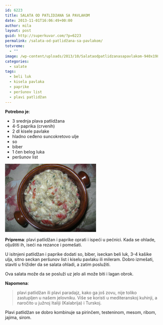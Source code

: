 ```yaml
---
id: 6223
title: SALATA OD PATLIDžANA SA PAVLAKOM
date: 2013-11-01T16:06:49+00:00
author: mila
layout: post
guid: http://superkuvar.com/?p=6223
permalink: /salata-od-patlidžana-sa-pavlakom/
totvreme:
  - ""
image: /wp-content/uploads/2013/10/Salataodpatlidzanasapavlakom-940x198.jpg
categories:
  - salate
tags:
  - beli luk
  - kisela pavlaka
  - paprike
  - peršunov list
  - plavi patlidžan
---
```

**Potrebno je**:

  * 3 srednja plava patlidžana
  * 4-5 paprika (crvenih)
  * 2 dl kisele pavlake
  * hladno ceđeno suncokretovo ulje
  * so
  * biber
  * 1 čen belog luka
  * peršunov list

[<img class="alignnone size-medium wp-image-6224" src="/wp-content/uploads/2013/10/Salataodpatlidzanasapavlakom-1024x768.jpg" alt="Salataodpatlidzanasapavlakom" width="300" height="225" />](/wp-content/uploads/2013/10/Salataodpatlidzanasapavlakom.jpg)

**Priprema**: plavi patlidžan i paprike oprati i ispeći u pećnici. Kada se ohlade, oljuštiti ih, iseći na rezance i pomešati.

U isitnjeni patlidžan i paprike dodati so, biber, iseckan beli luk, 3-4 kašike ulja, sitno seckan peršunov list i kiselu pavlaku ili mileram. Dobro izmešati, staviti u frižider da se salata ohladi, a zatim poslužiti.

Ova salata može da se posluži uz jelo ali može biti i lagan obrok.

**Napomena**: 
> plavi patlidžan ili plavi paradajz, kako ga još zovu, nije toliko zastupljen u našem jelovniku. Više se koristi u mediteranskoj kuhinji, a naročito u južnoj Italiji (Kalabrija) i Turskoj.

Plavi patlidžan se dobro kombinuje sa pirinčem, testeninom, mesom, ribom, jajima, sirom.